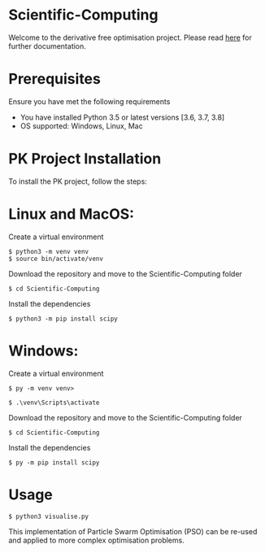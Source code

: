 # Scientific-Computing
Welcome to the derivative free optimisation project.
Please read [here](file:///home/sabsr3/Documents/Scientific-Computing/documentation/build/html/index.html) for further documentation.
# Prerequisites

Ensure you have met the following requirements

* You have installed Python 3.5 or latest versions [3.6, 3.7, 3.8]
* OS supported: Windows, Linux, Mac

# PK Project Installation

To install the PK project, follow the steps:

# Linux and MacOS:

Create a virtual environment

```
$ python3 -m venv venv
$ source bin/activate/venv

```

Download the repository and move to the  Scientific-Computing folder

```
$ cd Scientific-Computing

```

Install the dependencies

```
$ python3 -m pip install scipy
```

# Windows:

Create a virtual environment

```
$ py -m venv venv>

$ .\venv\Scripts\activate

```
Download the repository and move to the  Scientific-Computing folder

```
$ cd Scientific-Computing

```

Install the dependencies

```
$ py -m pip install scipy

```

# Usage 

```
$ python3 visualise.py

```
This implementation of Particle Swarm Optimisation (PSO) can be re-used and applied to more complex optimisation problems.